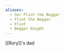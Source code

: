 ```yaml
---
aliases:
  - Ser Flint the Beggar
  - Flint the Beggar
  - Flint
  - Beggar Knight
---
```


[[Rory]]'s dad